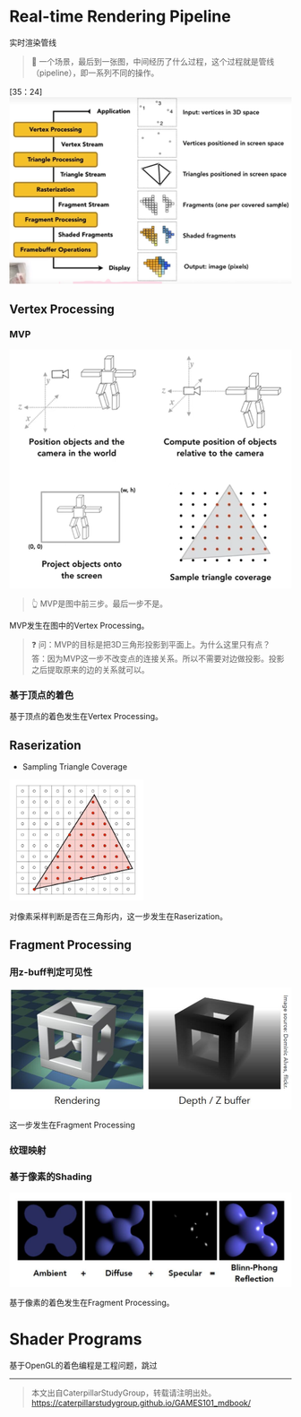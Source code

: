 # Real-time Rendering Pipeline

实时渲染管线

> **&#x1F4CC;** 一个场景，最后到一张图，中间经历了什么过程，这个过程就是管线（pipeline），即一系列不同的操作。

[35：24]![](./assets/37.PNG)

## Vertex Processing

### MVP

![](./assets/35.PNG)
> &#x1F446; MVP是图中前三步。最后一步不是。  

MVP发生在图中的Vertex Processing。  

> &#x2753; 问：MVP的目标是把3D三角形投影到平面上。为什么这里只有点？  
> 答：因为MVP这一步不改变点的连接关系。所以不需要对边做投影。投影之后提取原来的边的关系就可以。  

### 基于顶点的着色

基于顶点的着色发生在Vertex Processing。  

## Raserization

- Sampling Triangle Coverage

<img src="assets/三角形.jpg" title="" alt="" width="239">

对像素采样判断是否在三角形内，这一步发生在Raserization。  

## Fragment Processing

### 用z-buff判定可见性

![](./assets/zbuffer.jpg)

这一步发生在Fragment Processing

### 纹理映射

### 基于像素的Shading

![](./assets/blinn-phong.jpg)

基于像素的着色发生在Fragment Processing。  

# Shader Programs

基于OpenGL的着色编程是工程问题，跳过

------------------------------

> 本文出自CaterpillarStudyGroup，转载请注明出处。  
> https://caterpillarstudygroup.github.io/GAMES101_mdbook/
